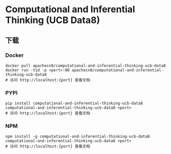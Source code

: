 # Computational and Inferential Thinking (UCB Data8)

## 下载

### Docker

```
docker pull apachecn0/computational-and-inferential-thinking-ucb-data8
docker run -tid -p <port>:80 apachecn0/computational-and-inferential-thinking-ucb-data8
# 访问 http://localhost:{port} 查看文档
```

### PYPI

```
pip install computational-and-inferential-thinking-ucb-data8
computational-and-inferential-thinking-ucb-data8 <port>
# 访问 http://localhost:{port} 查看文档
```

### NPM

```
npm install -g computational-and-inferential-thinking-ucb-data8
computational-and-inferential-thinking-ucb-data8 <port>
# 访问 http://localhost:{port} 查看文档
```